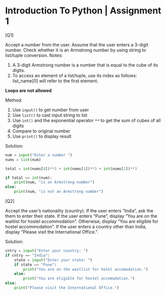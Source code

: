 # Introduction To Python | Assignment 1

[Q1]

Accept a number from the user. Assume that the user enters a 3-digit
number. Check whether it is an Armstrong number by using string to
list/tuple conversion.
Notes:
1. A 3-digit Armstrong number is a number that is equal to the cube of its
digits.
2. To access an element of a list/tuple, use its index as follows:
list_name[0] will refer to the first element.

**Loops are not allowed**

Method:
1. Use `input()` to get number from user
2. Use `list()` to cast input string to list
3. Use `int()` and the exponential operator `**` to get the sum of cubes of all digits
4. Compare to original number
5. Use `print()` to display result

Solution: 
```py
num = input("Enter a number ")
nums = list(num)

total = int(nums[0])**3 + int(nums[1])**3 + int(nums[2])**3

if total == int(num):
    print(num, "is an Armstrong number")
else:
    print(num, "is not an Armstrong number")
```


[Q2]

Accept the user’s nationality (country). If the user enters “India”, ask the
them to enter their state. If the user enters “Pune”, display “You are on
the waitlist for hostel accommodation”. Otherwise, display “You are
eligible for hostel accommodation”. If the user enters a country other than
India, display “Please visit the International Office.”.


Solution:
```py
cntry = input("Enter your country: ")
if cntry == "India":
    state = input("Enter your state: ")
    if state == "Pune":
        print("You are on the waitlist for hotel accomodation.")
    else:
        print("You are eligible for hostel accomodation.")
else:
    print("Please visit the International Office.")
```
